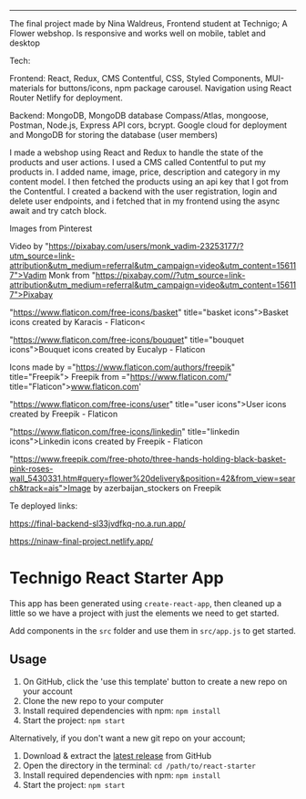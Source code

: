 
_______________________________________________________________________

The final project made by Nina Waldreus, Frontend student at Technigo;
A Flower webshop.
Is responsive and works well on mobile, tablet and desktop

Tech:

Frontend:
React, Redux, CMS Contentful, CSS, Styled Components, MUI-materials for buttons/icons, npm package carousel.
Navigation using React Router 
Netlify for deployment.

Backend:
MongoDB, MongoDB database Compass/Atlas, mongoose, Postman, Node.js, Express API cors, bcrypt.
Google cloud for deployment and MongoDB for storing the database (user members)

I made a webshop using React and Redux to handle the state of the products and user actions.
I used a CMS called Contentful to put my products in. 
I added name, image, price, description and category in my content model. I then fetched the products using an api key that I got from the Contentful.
I created a backend with the user registration, login and delete user endpoints, and i fetched that in my frontend using the async await and try catch block.



Images from Pinterest

Video by "https://pixabay.com/users/monk_vadim-23253177/?utm_source=link-attribution&utm_medium=referral&utm_campaign=video&utm_content=156117">Vadim Monk</a> from "https://pixabay.com//?utm_source=link-attribution&utm_medium=referral&utm_campaign=video&utm_content=156117">Pixabay</a>

"https://www.flaticon.com/free-icons/basket" title="basket icons">Basket icons created by Karacis - Flaticon<

"https://www.flaticon.com/free-icons/bouquet" title="bouquet icons">Bouquet icons created by Eucalyp - Flaticon

Icons made by ="https://www.flaticon.com/authors/freepik" title="Freepik"> Freepik from ="https://www.flaticon.com/" title="Flaticon">www.flaticon.com'

"https://www.flaticon.com/free-icons/user" title="user icons">User icons created by Freepik - Flaticon

"https://www.flaticon.com/free-icons/linkedin" title="linkedin icons">Linkedin icons created by Freepik - Flaticon

"https://www.freepik.com/free-photo/three-hands-holding-black-basket-pink-roses-wall_5430331.htm#query=flower%20delivery&position=42&from_view=search&track=ais">Image by azerbaijan_stockers on Freepik

Te deployed links:

https://final-backend-sl33jvdfkq-no.a.run.app/

https://ninaw-final-project.netlify.app/




# Technigo React Starter App

This app has been generated using `create-react-app`, then cleaned up a little so we have a project with just the elements we need to get started.

Add components in the `src` folder and use them in `src/app.js` to get started.

## Usage

1. On GitHub, click the 'use this template' button to create a new repo on your account
1. Clone the new repo to your computer
1. Install required dependencies with npm: `npm install`
1. Start the project: `npm start`

Alternatively, if you don't want a new git repo on your account;

1. Download & extract the [latest release](https://github.com/Technigo/react-starter/releases/latest) from GitHub
1. Open the directory in the terminal: `cd /path/to/react-starter`
1. Install required dependencies with npm: `npm install`
1. Start the project: `npm start`